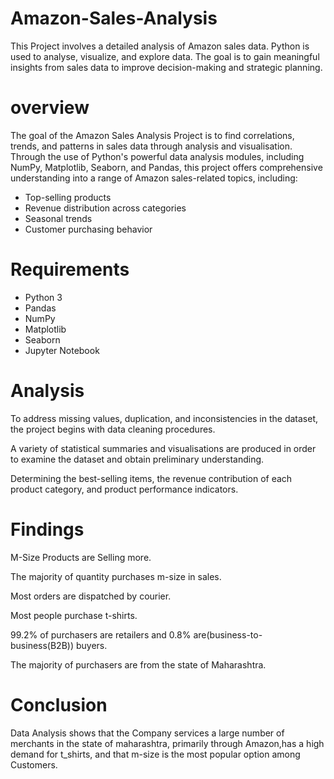 # Amazon-Sales-Analysis

This Project involves a detailed analysis of Amazon sales data. Python is used to analyse, visualize, and explore data. The goal is to gain meaningful insights from sales data to improve decision-making and strategic planning.

# overview

The goal of the Amazon Sales Analysis Project is to find correlations, trends, and patterns in sales data through analysis and visualisation. Through the use of Python's powerful data analysis modules, including NumPy, Matplotlib, Seaborn, and Pandas, this project offers comprehensive understanding into a range of Amazon sales-related topics, including:
  - Top-selling products
  - Revenue distribution across categories
  - Seasonal trends
  - Customer purchasing behavior

# Requirements

- Python 3
- Pandas
- NumPy
- Matplotlib
- Seaborn
- Jupyter Notebook

# Analysis

To address missing values, duplication, and inconsistencies in the dataset, the project begins with data cleaning procedures.

A variety of statistical summaries and visualisations are produced in order to examine the dataset and obtain preliminary understanding.

Determining the best-selling items, the revenue contribution of each product category, and product performance indicators.

# Findings

 M-Size Products are Selling more.

The majority of quantity purchases m-size in sales.

Most orders are dispatched by courier.

Most people purchase t-shirts.

99.2% of purchasers are retailers and 0.8% are(business-to-business(B2B)) buyers.

The majority of purchasers are from the state of Maharashtra.

# Conclusion

Data Analysis shows that the Company services a large number of merchants in the state of maharashtra, 
primarily through Amazon,has a high demand for t_shirts, and that m-size is the most popular option among Customers.

